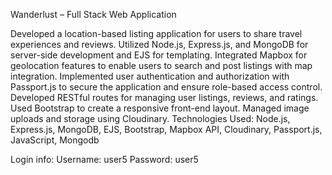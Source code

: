 Wanderlust – Full Stack Web Application

Developed a location-based listing application for users to share travel experiences and reviews.
Utilized Node.js, Express.js, and MongoDB for server-side development and EJS for templating.
Integrated Mapbox for geolocation features to enable users to search and post listings with map integration.
Implemented user authentication and authorization with Passport.js to secure the application and ensure role-based access control.
Developed RESTful routes for managing user listings, reviews, and ratings.
Used Bootstrap to create a responsive front-end layout.
Managed image uploads and storage using Cloudinary.
Technologies Used: Node.js, Express.js, MongoDB, EJS, Bootstrap, Mapbox API, Cloudinary, Passport.js, JavaScript, Mongodb

Login info:
Username: user5
Password: user5
